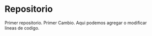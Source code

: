 # Repositorio
Primer repositorio.
Primer Cambio.
Aqui podemos agregar o modificar lineas de codigo.
